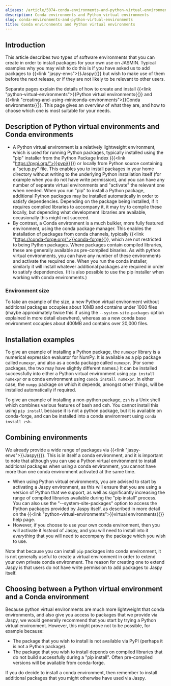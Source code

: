 ```yaml
---
aliases: /article/5074-conda-environments-and-python-virtual-environments
description: Conda environments and Python virtual environments
slug: conda-environments-and-python-virtual-environments
title: Conda environments and Python virtual environments
---
```


## Introduction

This article describes two types of software environments that you can create
in order to install packages for your own use on JASMIN. Typical examples why
you may wish to do this is if you have asked us to add packages to {{<link "jaspy-envs">}}Jaspy{{</link>}}
but wish to make use of them before the next release, or
if they are not likely to be relevant to other users.

Separate pages explain the details of how to create and install
{{<link "python-virtual-environments">}}Python virtual environments{{</link>}} and
{{<link "creating-and-using-miniconda-environments">}}Conda environments{{</link>}}. This
page gives an overview of what they are, and how to choose which one is most
suitable for your needs.

## Description of Python virtual environments and Conda environments

- A Python virtual environment is a relatively lightweight environment, which is used for running Python packages, typically installed using the "pip" installer from the Python Package Index ({{<link "https://pypi.org/">}}pypi{{</link>}}) or locally from Python source containing a "setup.py" file. This enables you to install packages in your home directory without writing to the underlying Python installation itself (for example when you do not have write permission), and you can have any number of separate virtual environments and "activate" the relevant one when needed. When you run "pip" to install a Python package, additional Python packages may be installed automatically in order to satisfy dependencies. Depending on the package being installed, if it requires compiled libraries to accompany it, it may try to compile these locally, but depending what development libraries are available, occasionally this might not succeed.
- By contrast, a Conda environment is a much bulkier, more fully featured environment, using the conda package manager. This enables the installation of packages from conda channels, typically {{<link "https://conda-forge.org/">}}conda-forge{{</link>}}, which are not restricted to being Python packages. Where packages contain compiled libraries, these are generally available as pre-compiled binaries. As with python virtual environments, you can have any number of these environments and activate the required one. When you run the conda installer, similarly it will install whatever additional packages are required in order to satisfy dependencies. (It is also possible to use the pip installer when working with conda environments.)

### Environment size

To take an example of the size, a new Python virtual environment without
additional packages occupies about 10MB and contains under 1000 files (maybe
approximately twice this if using the `--system-site-packages` option
explained in more detail elsewhere), whereas as a new conda base environment
occupies about 400MB and contains over 20,000 files.

## Installation examples

To give an example of installing a Python package, the `numexpr` library is a
numerical expression evaluator for NumPy. It is available as a pip package
called `numexpr`, and also as a conda package called `numexpr`. (For some
packages, the two may have slightly different names.) It can be installed
successfully into either a Python virtual environment using `pip install
numexpr` or a conda environment using `conda install numexpr`. In either case,
the `numpy` package on which it depends, amongst other things, will be
installed automatically if required.

To give an example of installing a non-python package, `zsh` is a Unix shell
which combines various features of bash and csh. You cannot install this using
`pip install` because it is not a python package, but it is available on
conda-forge, and can be installed into a conda environment using `conda
install zsh`.

## Combining environments

We already provide a wide range of packages via {{<link "jaspy-envs">}}Jaspy{{</link>}}.
This is in itself a conda environment, and it is important to note that
although you can use a Python virtual environment to install additional
packages when using a conda environment, you cannot have more than one conda
environment activated at the same time.

- When using Python virtual environments, you are advised to start by activating a Jaspy environment, as this will ensure that you are using a version of Python that we support, as well as significantly increasing the range of compiled libraries available during the "pip install" process. You can also use the "--system-site-packages" option to access the Python packages provided by Jaspy itself, as described in more detail on the {{<link "python-virtual-environments">}}virtual environments{{</link>}} help page.
- However, if you choose to use your own conda environment, then you will activate it _instead_ of Jaspy, and you will need to install into it _everything_ that you will need to accompany the package which you wish to use.

Note that because you can install `pip` packages into conda environment, it is
not generally useful to create a virtual environment in order to extend your
own private conda environment. The reason for creating one to extend Jaspy is
that users do not have write permission to add packages to Jaspy itself.

## Choosing between a Python virtual environment and a Conda environment

Because python virtual environments are much more lightweight that conda
environments, and also give you access to packages that we provide via Jaspy,
we would generally recommend that you start by trying a Python virtual
environment. However, this might prove not to be possible, for example
because:

- The package that you wish to install is not available via PyPI (perhaps it is not a Python package).
- The package that you wish to install depends on compiled libraries that do not build successfully during a "pip install". Often pre-compiled versions will be available from conda-forge.

If you do decide to install a conda environment, then remember to install
additional packages that you might otherwise have used via Jaspy.
